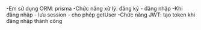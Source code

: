 -Em sử dụng ORM: prisma
-Chức năng xử lý: đăng ký - đăng nhập
-Khi đăng nhập - lưu session - cho phép getUser
-Chức năng JWT: tạo token khi đăng nhập thành công 